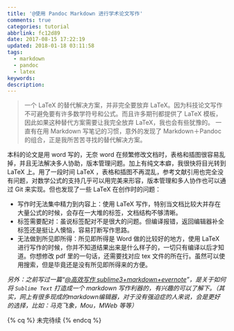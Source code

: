 ```yaml
---
title: '@使用 Pandoc Markdown 进行学术论文写作'
comments: true
categories: tutorial
abbrlink: fc12d89
date: 2017-08-15 17:22:19
updated: 2018-01-18 03:11:58
tags:
  - markdown
  - pandoc
  - latex
keywords:
description:
---
```



> 一个 LaTeX 的替代解决方案，并非完全要放弃 LaTeX。因为科技论文写作不可避免要有许多数学符号和公式。而且许多期刊都提供了 LaTeX 模板，因此如果这种替代方案需要让我完全放弃 LaTeX，我也会有些犹豫的。
> 一直有在用 Markdown 写笔记的习惯，意外的发现了 Markdown＋Pandoc 的组合，正是我所苦苦寻找的替代解决方案。

<!-- more -->

本科的论文是用 word 写的，无奈 word 在频繁修改文档时，表格和插图很容易乱掉，并且无法解决多人协助，版本管理问题。加上有纯文本癖，我很快将目光转到 LaTeX 上。用了一段时间 LaTeX ，表格和插图不再混乱，参考文献引用也完全没有问题，对数学公式的支持几乎可以用完美来形容，版本管理和多人协作也可以通过 Git 来实现。但也发现了一些 LaTeX 在创作时的问题：

- 写作时无法集中精力到内容上：使用 LaTeX 写作，特别当文档比较大并存在大量公式的时候，会存在一大堆的标签，文档结构不够清晰。
- 标签需要配对：虽说标签配对不是很大的问题。但编译报错，返回编辑器补全标签还是挺让人懊恼，容易打断写作思路。
- 无法做到所见即所得：所见即所得是 Word 做的比较好的地方，使用 LaTeX 进行写作的时候，你并不知道结果出来是什么样子的，一切只有编译以后才知道。你想修改 pdf 里的一句话，还需要找对应 tex 文件的所在行。虽然可以使用搜索，但是毕竟还是没有所见即所得来的方便。


*另外：之前写过一篇“[@高效写作 sublime3+markdown+evernote](http://www.seyvoue.com/posts/b67313b/)”，是关于如何将 `Sublime Text` 打造成一个 markdown 写作利器的，有兴趣的可以了解下。（其实，网上有很多现成的markdown编辑器，对于没有强迫症的人来说，会是更好的选择，比如：马克飞象，Mou，MWeb 等等）*

{% cq %}
未完待续
{% endcq %}

<style type="text/css">
.post-body .fancybox img.pic_styl {
    display: inline !important;
    height: 140px;
    width: auto;
}
</style>

